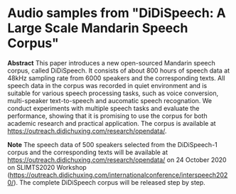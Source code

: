 # Audio samples from "DiDiSpeech: A Large Scale Mandarin Speech Corpus"
**Abstract** This paper introduces a new open-sourced Mandarin speech corpus, called DiDiSpeech. It consists of about 800 hours of speech data at 48kHz sampling rate from 6000 speakers and the corresponding texts. All speech data in the corpus was recorded in quiet environment and is suitable for various speech processing tasks, such as voice conversion, multi-speaker text-to-speech and aucomatic speech recognation. We conduct experiments with multiple speech tasks and evaluate the performance, showing that it is promising to use the corpus for both academic research and practical application. The corpus is available at https://outreach.didichuxing.com/research/opendata/.

**Note** The speech data of 500 speakers selected from the DiDiSpeech-1 corpus and the corresponding texts will be available at https://outreach.didichuxing.com/research/opendata/ on 24 October 2020 on SLIMTS2020 Workshop (https://outreach.didichuxing.com/internationalconference/interspeech2020/). The complete DiDiSpeech corpus will be released step by step.
